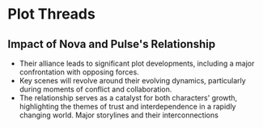 # Plot Threads

## Impact of Nova and Pulse's Relationship
- Their alliance leads to significant plot developments, including a major confrontation with opposing forces.
- Key scenes will revolve around their evolving dynamics, particularly during moments of conflict and collaboration.
- The relationship serves as a catalyst for both characters' growth, highlighting the themes of trust and interdependence in a rapidly changing world.
Major storylines and their interconnections
